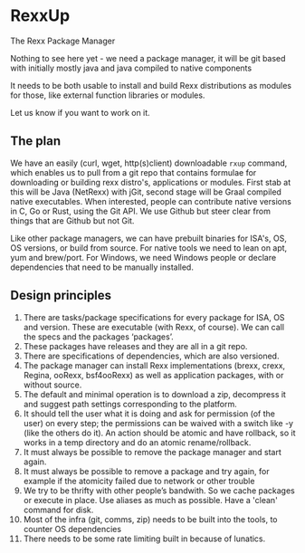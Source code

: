 # RexxUp
The Rexx Package Manager

Nothing to see here yet - we need a package manager, it will be git based with initially mostly java and java compiled to native components

It needs to be both usable to install and build Rexx distributions as modules for those, like external function libraries or modules.

Let us know if you want to work on it.

## The plan
We have an easily (curl, wget, http(s)client) downloadable `rxup` command, which enables us to pull from a git repo that contains formulae for downloading or building rexx distro's, applications or modules. First stab at this will be Java (NetRexx) with jGit, second stage will be Graal compiled native executables. When interested, people can contribute native versions in C, Go or Rust, using the Git API. We use Github but steer clear from things that are Github but not Git.

Like other package managers, we can have prebuilt binaries for ISA's, OS, OS versions, or build from source. For native tools we need to lean on apt, yum and brew/port. For Windows, we need Windows people or declare dependencies that need to be manually installed.

## Design principles

1) There are tasks/package specifications for every package for ISA, OS and version. These are executable (with Rexx, of course). We can call the specs and the packages ‘packages’. 
2) These packages have releases and they are all in a git repo. 
3) There are specifications of dependencies, which are also versioned. 
4) The package manager can install Rexx implementations (brexx, crexx, Regina, ooRexx, bsf4ooRexx) as well as application packages, with or without source. 
5) The default and minimal operation is to download a zip, decompress it and suggest path settings corresponding to the platform. 
6) It should tell the user what it is doing and ask for permission (of the user) on every step; the permissions can be waived with a switch like -y (like the others do it). An action should be atomic and have rollback, so it works in a temp directory and do an atomic rename/rollback. 
7) It must always be possible to remove the package manager and start again.
8) It must always be possible to remove a package and try again, for example if the atomicity failed due to network or other trouble
9) We try to be thrifty with other people’s bandwith. So we cache packages or execute in place. Use aliases as much as possible. Have a 'clean' command for disk.
10) Most of the infra (git, comms, zip) needs to be built into the tools, to counter OS dependencies
11) There needs to be some rate limiting built in because of lunatics.
